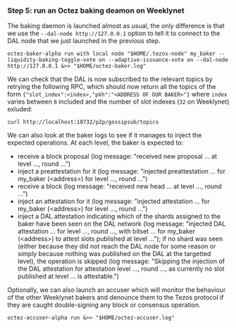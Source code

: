 ### Step 5: run an Octez baking deamon on Weeklynet

The baking daemon is launched almost as usual, the only difference is that we use the `--dal-node http://127.0.0.1` option to tell it to connect to the DAL node that we just launched in the previous step.

```
octez-baker-alpha run with local node "$HOME/.tezos-node" my_baker --liquidity-baking-toggle-vote on --adaptive-issuance-vote on --dal-node http://127.0.0.1 &>> "$HOME/octez-baker.log"
```

We can check that the DAL is now subscribed to the relevant topics by retrying the following RPC, which should now return all the topics of the form `{"slot_index":<index>,"pkh":"<ADDRESS OF OUR BAKER>"}` where `index` varies between `0` included and the number of slot indexes (`32` on Weeklynet) exluded:

```
curl http://localhost:10732/p2p/gossipsub/topics
```

We can also look at the baker logs to see if it manages to inject the expected operations. At each level, the baker is expected to:
- receive a block proposal (log message: "received new proposal ... at level ..., round ...")
- inject a preattestation for it (log message: "injected preattestation ... for my_baker (&lt;address&gt;) for level ..., round ...")
- receive a block (log message: "received new head ... at level ..., round ...")
- inject an attestation for it (log message: "injected attestation ... for my_baker (&lt;address&gt;) for level ..., round ...")
- inject a DAL attestation indicating which of the shards assigned to the baker have been seen on the DAL network (log message: "injected DAL attestation ... for level ..., round ..., with bitset ... for my_baker (&lt;address&gt;) to attest slots published at level ..."); if no shard was seen (either because they did not reach the DAL node for some reason or simply because nothing was published on the DAL at the targetted level), the operation is skipped (log message: "Skipping the injection of the DAL attestation for attestation level ..., round ..., as currently no slot published at level ... is attestable.")

Optionally, we can also launch an accuser which will monitor the behaviour of the other Weeklynet bakers and denounce them to the Tezos protocol if they are caught double-signing any block or consensus operation.

```
octez-accuser-alpha run &>> "$HOME/octez-accuser.log"
```
